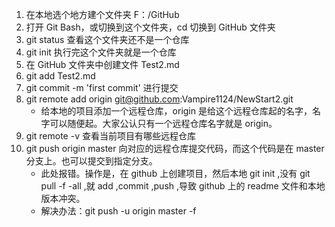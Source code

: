 1. 在本地选个地方建个文件夹  F：/GitHub
2. 打开 Git Bash，或切换到这个文件夹，cd 切换到 GitHub 文件夹
3. git status 查看这个文件夹还不是一个仓库
4. git init   执行完这个文件夹就是一个仓库
5. 在 GitHub 文件夹中创建文件 Test2.md
6. git add Test2.md
7. git commit -m 'first commit' 进行提交
8. git remote add origin git@github.com:Vampire1124/NewStart2.git
   - 给本地的项目添加一个远程仓库，origin 是给这个远程仓库起的名字，名字可以随便起。大家公认只有一个远程仓库名字就是 origin。
9. git remote -v 查看当前项目有哪些远程仓库
10. git push origin master 向对应的远程仓库提交代码，而这个代码是在 master 分支上。也可以提交到指定分支。
    - 此处报错。操作是，在 github 上创建项目，然后本地 git init ,没有 git pull -f -all ,就 add ,commit ,push ,导致 github 上的 readme 文件和本地版本冲突。
    - 解决办法：git push  -u origin master -f